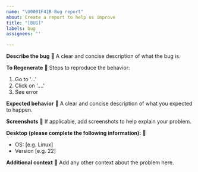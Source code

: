 ```yaml
---
name: "\U0001F41B Bug report"
about: Create a report to help us improve
title: "[BUG]"
labels: bug
assignees: ''

---
```


**Describe the bug** 🐛
A clear and concise description of what the bug is.

**To Regenerate** 🐣
Steps to reproduce the behavior:
1. Go to '...'
2. Click on '....'
3. See error

**Expected behavior**  🤔 
A clear and concise description of what you expected to happen.

**Screenshots** 🧐
If applicable, add screenshots to help explain your problem.

**Desktop (please complete the following information):**  🤖
 - OS: [e.g. Linux]
 - Version [e.g. 22]

**Additional context** 📝
Add any other context about the problem here.
